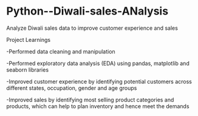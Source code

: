 # Python--Diwali-sales-ANalysis
Analyze Diwali sales data to improve customer experience and sales

Project Learnings

-Performed data cleaning and manipulation

-Performed exploratory data analysis (EDA) using pandas, matplotlib and seaborn libraries

-Improved customer experience by identifying potential customers across different states, occupation, gender and age groups

-Improved sales by identifying most selling product categories and products, which can help to plan inventory and hence meet the demands

